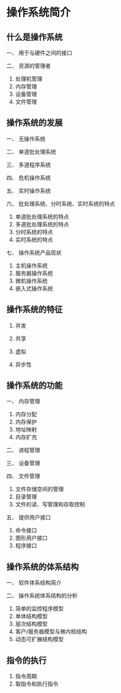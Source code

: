 # 操作系统简介


## 什么是操作系统

一、 用于与硬件之间的接口

二、 资源的管理者
1. 处理机管理
2. 内存管理
3. 设备管理
4. 文件管理

## 操作系统的发展

一、 无操作系统

二、 单道批处理系统

三、 多道程序系统

四、 危机操作系统

五、 实时操作系统

六、 批处理系统、分时系统、实时系统的特点

1. 单道批处理系统的特点
2. 多道批处理系统的特点
3. 分时系统的特点
4. 实时系统的特点

七、 操作系统产品现状

1. 主机操作系统
2. 服务器操作系统
3. 微机操作系统
4. 嵌入式操作系统

## 操作系统的特征

1. 并发

2. 共享

3. 虚拟

4. 异步性

## 操作系统的功能

一、 内存管理

1. 内存分配
2. 内存保护
3. 地址映射
4. 内存扩充

二、 进程管理

三、 设备管理

四、 文件管理

1. 文件存储空间的管理
2. 目录管理
3. 文件的读、写管理和存取控制


五、 提供用户接口

1. 命令接口
2. 图形用户接口
3. 程序接口

## 操作系统的体系结构

一、 软件体系结构简介

二、 操作系统体系结构的分析

1. 简单的监控程序模型
2. 单体结构模型
3. 层次结构模型
4. 客户/服务器模型与微内核结构
5. 动态可扩展结构模型

## 指令的执行

1. 指令周期
2. 取指令和执行指令


